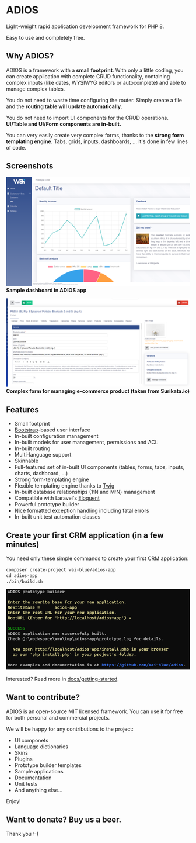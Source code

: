 # ADIOS

Light-weight rapid application development framework for PHP 8.

Easy to use and completely free.

## Why ADIOS?

ADIOS is a framework with a **small footprint**. With only a little coding, you can create application with complete CRUD functionality, containing complex inputs (like dates, WYSIWYG editors or autocomplete) and able to manage complex tables.

You do not need to waste time configuring the router. Simply create a file and the **routing table will update automatically**.

You do not need to import UI components for the CRUD operations. **UI/Table and UI/Form components are in-built.**

You can very easily create very complex forms, thanks to the **strong form templating engine**. Tabs, grids, inputs, dashboards, ... it's done in few lines of code.

## Screenshots

![](docs/Assets/images/dashboard.png)
**Sample dashboard in ADIOS app**

![](docs/Assets/images/ui-form-complex.png)
**Complex form for managing e-commerce product (taken from Surikata.io)**

## Features

  * Small footprint
  * [Bootstrap](https://getbootstrap.com)-based user interface
  * In-built configuration management
  * In-built models for user management, permissions and ACL
  * In-built routing
  * Multi-language support
  * Skinnable
  * Full-featured set of in-built UI components (tables, forms, tabs, inputs, charts, dashboard, ...)
  * Strong form-templating engine
  * Flexible templating engine thanks to [Twig](https://twig.symfony.com)
  * In-built database relationships (1:N and M:N) management
  * Compatible with Laravel's [Eloquent](https://laravel.com/docs/eloquent)
  * Powerful prototype builder
  * Nice formatted exception handling including fatal errors
  * In-built unit test automation classes

## Create your first CRM application (in a few minutes)

You need only these simple commands to create your first CRM application:

```
composer create-project wai-blue/adios-app
cd adios-app
./bin/build.sh
```

<img src="docs/Assets/images/prototype-builder.png" />

Interested? Read more in [docs/getting-started](docs/getting-started.md).

## Want to contribute?

ADIOS is an open-source MIT licensed framework. You can use it for free for both personal and commercial projects.

We will be happy for any contributions to the project:

  * UI componets
  * Language dictionaries
  * Skins
  * Plugins
  * Prototype builder templates
  * Sample applications
  * Documentation
  * Unit tests
  * And anything else...

Enjoy!

## Want to donate? Buy us a beer.

Thank you :-)
